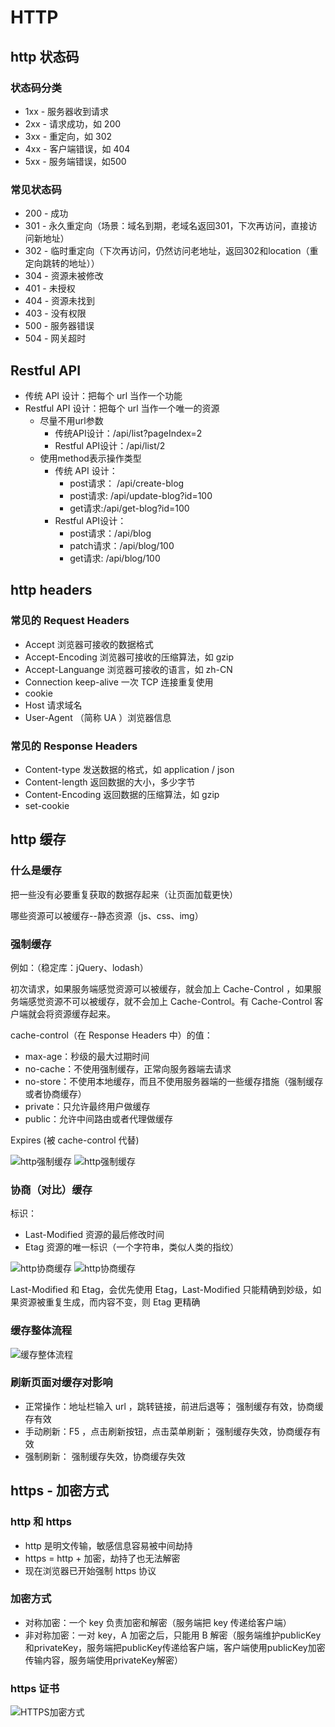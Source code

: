 # HTTP
## http 状态码
### 状态码分类
- 1xx - 服务器收到请求
- 2xx - 请求成功，如 200
- 3xx - 重定向，如 302
- 4xx - 客户端错误，如 404
- 5xx - 服务端错误，如500

### 常见状态码
- 200 - 成功
- 301 - 永久重定向（场景：域名到期，老域名返回301，下次再访问，直接访问新地址）
- 302 - 临时重定向（下次再访问，仍然访问老地址，返回302和location（重定向跳转的地址））
- 304 - 资源未被修改
- 401 - 未授权
- 404 - 资源未找到
- 403 - 没有权限
- 500 - 服务器错误
- 504 - 网关超时

## Restful API
- 传统 API 设计：把每个 url 当作一个功能
- Restful API 设计：把每个 url 当作一个唯一的资源
  - 尽量不用url参数
    - 传统API设计：/api/list?pageIndex=2
    - Restful API设计：/api/list/2
  - 使用method表示操作类型
    - 传统 API 设计：
      - post请求： /api/create-blog
      - post请求: /api/update-blog?id=100
      - get请求:/api/get-blog?id=100
    - Restful API设计：
      - post请求：/api/blog
      - patch请求：/api/blog/100
      - get请求: /api/blog/100

## http headers
### 常见的 Request Headers
- Accept 浏览器可接收的数据格式
- Accept-Encoding 浏览器可接收的压缩算法，如 gzip
- Accept-Languange 浏览器可接收的语言，如 zh-CN
- Connection keep-alive 一次 TCP 连接重复使用
- cookie
- Host 请求域名
- User-Agent （简称 UA ）浏览器信息
### 常见的 Response Headers
- Content-type 发送数据的格式，如 application / json
- Content-length 返回数据的大小，多少字节
- Content-Encoding 返回数据的压缩算法，如 gzip
- set-cookie

## http 缓存
### 什么是缓存
把一些没有必要重复获取的数据存起来（让页面加载更快）

哪些资源可以被缓存--静态资源（js、css、img）
### 强制缓存
例如：（稳定库：jQuery、lodash）

初次请求，如果服务端感觉资源可以被缓存，就会加上 Cache-Control ，如果服务端感觉资源不可以被缓存，就不会加上 Cache-Control。有 Cache-Control 客户端就会将资源缓存起来。

cache-control（在 Response Headers 中）的值：
- max-age：秒级的最大过期时间
- no-cache：不使用强制缓存，正常向服务器端去请求
- no-store：不使用本地缓存，而且不使用服务器端的一些缓存措施（强制缓存或者协商缓存）
- private：只允许最终用户做缓存
- public：允许中间路由或者代理做缓存

Expires (被 cache-control 代替)

![http强制缓存](/images/net/cache1.png)
![http强制缓存](/images/net/cache2.png)

### 协商（对比）缓存
标识：

- Last-Modified 资源的最后修改时间
- Etag 资源的唯一标识（一个字符串，类似人类的指纹）

![http协商缓存](/images/net/cache3.png)
![http协商缓存](/images/net/cache4.png)

Last-Modified 和 Etag，会优先使用 Etag，Last-Modified 只能精确到妙级，如果资源被重复生成，而内容不变，则 Etag 更精确

### 缓存整体流程

![缓存整体流程](/images/net/cache-flow.png)

### 刷新页面对缓存对影响
- 正常操作：地址栏输入 url ，跳转链接，前进后退等；  强制缓存有效，协商缓存有效
- 手动刷新：F5 ，点击刷新按钮，点击菜单刷新； 强制缓存失效，协商缓存有效
- 强制刷新： 强制缓存失效，协商缓存失效

## https - 加密方式
### http 和 https
- http 是明文传输，敏感信息容易被中间劫持
- https = http + 加密，劫持了也无法解密
- 现在浏览器已开始强制 https 协议
### 加密方式
- 对称加密：一个 key 负责加密和解密（服务端把 key 传递给客户端）
- 非对称加密：一对 key，A 加密之后，只能用 B 解密（服务端维护publicKey和privateKey，服务端把publicKey传递给客户端，客户端使用publicKey加密传输内容，服务端使用privateKey解密）
### https 证书

![HTTPS加密方式](/images/net/http-secret.png)